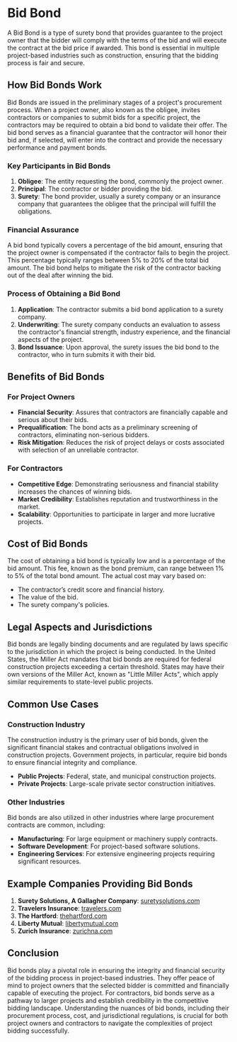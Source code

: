 # Bid Bond

A Bid Bond is a type of surety bond that provides guarantee to the project owner that the bidder will comply with the terms of the bid and will execute the contract at the bid price if awarded. This bond is essential in multiple project-based industries such as construction, ensuring that the bidding process is fair and secure.

## How Bid Bonds Work

Bid Bonds are issued in the preliminary stages of a project's procurement process. When a project owner, also known as the obligee, invites contractors or companies to submit bids for a specific project, the contractors may be required to obtain a bid bond to validate their offer. The bid bond serves as a financial guarantee that the contractor will honor their bid and, if selected, will enter into the contract and provide the necessary performance and payment bonds.

### Key Participants in Bid Bonds

1. **Obligee**: The entity requesting the bond, commonly the project owner.
2. **Principal**: The contractor or bidder providing the bid.
3. **Surety**: The bond provider, usually a surety company or an insurance company that guarantees the obligee that the principal will fulfill the obligations.

### Financial Assurance

A bid bond typically covers a percentage of the bid amount, ensuring that the project owner is compensated if the contractor fails to begin the project. This percentage typically ranges between 5% to 20% of the total bid amount. The bid bond helps to mitigate the risk of the contractor backing out of the deal after winning the bid.

### Process of Obtaining a Bid Bond

1. **Application**: The contractor submits a bid bond application to a surety company.
2. **Underwriting**: The surety company conducts an evaluation to assess the contractor's financial strength, industry experience, and the financial aspects of the project.
3. **Bond Issuance**: Upon approval, the surety issues the bid bond to the contractor, who in turn submits it with their bid.

## Benefits of Bid Bonds

### For Project Owners

- **Financial Security**: Assures that contractors are financially capable and serious about their bids.
- **Prequalification**: The bond acts as a preliminary screening of contractors, eliminating non-serious bidders.
- **Risk Mitigation**: Reduces the risk of project delays or costs associated with selection of an unreliable contractor.

### For Contractors

- **Competitive Edge**: Demonstrating seriousness and financial stability increases the chances of winning bids.
- **Market Credibility**: Establishes reputation and trustworthiness in the market.
- **Scalability**: Opportunities to participate in larger and more lucrative projects.

## Cost of Bid Bonds

The cost of obtaining a bid bond is typically low and is a percentage of the bid amount. This fee, known as the bond premium, can range between 1% to 5% of the total bond amount. The actual cost may vary based on:

- The contractor’s credit score and financial history.
- The value of the bid.
- The surety company's policies.
  
## Legal Aspects and Jurisdictions

Bid bonds are legally binding documents and are regulated by laws specific to the jurisdiction in which the project is being conducted. In the United States, the Miller Act mandates that bid bonds are required for federal construction projects exceeding a certain threshold. States may have their own versions of the Miller Act, known as "Little Miller Acts", which apply similar requirements to state-level public projects.

## Common Use Cases

### Construction Industry

The construction industry is the primary user of bid bonds, given the significant financial stakes and contractual obligations involved in construction projects. Government projects, in particular, require bid bonds to ensure financial integrity and compliance.

- **Public Projects**: Federal, state, and municipal construction projects.
- **Private Projects**: Large-scale private sector construction initiatives.

### Other Industries

Bid bonds are also utilized in other industries where large procurement contracts are common, including:

- **Manufacturing**: For large equipment or machinery supply contracts.
- **Software Development**: For project-based software solutions.
- **Engineering Services**: For extensive engineering projects requiring significant resources.

## Example Companies Providing Bid Bonds

1. **Surety Solutions, A Gallagher Company**: [suretysolutions.com](https://suretysolutions.com)
2. **Travelers Insurance**: [travelers.com](https://www.travelers.com/surety)
3. **The Hartford**: [thehartford.com](https://www.thehartford.com/bond/surety-bonds)
4. **Liberty Mutual**: [libertymutual.com](https://www.libertymutual.com/business-insurance/surety)
5. **Zurich Insurance**: [zurichna.com](https://www.zurichna.com/en/insurance/surety)

## Conclusion

Bid bonds play a pivotal role in ensuring the integrity and financial security of the bidding process in project-based industries. They offer peace of mind to project owners that the selected bidder is committed and financially capable of executing the project. For contractors, bid bonds serve as a pathway to larger projects and establish credibility in the competitive bidding landscape. Understanding the nuances of bid bonds, including their procurement process, cost, and jurisdictional regulations, is crucial for both project owners and contractors to navigate the complexities of project bidding successfully.